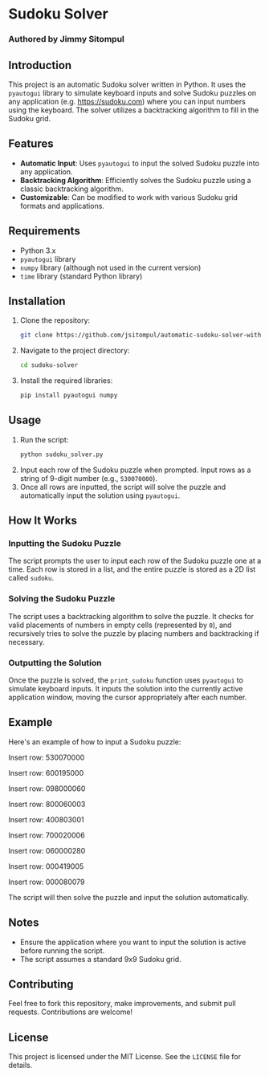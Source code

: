 # Sudoku Solver

### Authored by Jimmy Sitompul


## Introduction

This project is an automatic Sudoku solver written in Python. It uses the `pyautogui` library to simulate keyboard inputs and solve Sudoku puzzles on any application (e.g. https://sudoku.com) where you can input numbers using the keyboard. The solver utilizes a backtracking algorithm to fill in the Sudoku grid.

## Features

- **Automatic Input**: Uses `pyautogui` to input the solved Sudoku puzzle into any application.
- **Backtracking Algorithm**: Efficiently solves the Sudoku puzzle using a classic backtracking algorithm.
- **Customizable**: Can be modified to work with various Sudoku grid formats and applications.

## Requirements

- Python 3.x
- `pyautogui` library
- `numpy` library (although not used in the current version)
- `time` library (standard Python library)

## Installation

1. Clone the repository:
    ```sh  
    git clone https://github.com/jsitompul/automatic-sudoku-solver-with-pyautogui.git
    ```
2. Navigate to the project directory:
    ```sh
    cd sudoku-solver
    ```
3. Install the required libraries:
    ```sh
    pip install pyautogui numpy
    ```

## Usage

1. Run the script:
    ```sh
    python sudoku_solver.py
    ```
2. Input each row of the Sudoku puzzle when prompted. Input rows as a string of 9-digit number (e.g., `530070000`).
3. Once all rows are inputted, the script will solve the puzzle and automatically input the solution using `pyautogui`.

## How It Works

### Inputting the Sudoku Puzzle

The script prompts the user to input each row of the Sudoku puzzle one at a time. Each row is stored in a list, and the entire puzzle is stored as a 2D list called `sudoku`.

### Solving the Sudoku Puzzle

The script uses a backtracking algorithm to solve the puzzle. It checks for valid placements of numbers in empty cells (represented by `0`), and recursively tries to solve the puzzle by placing numbers and backtracking if necessary.

### Outputting the Solution

Once the puzzle is solved, the `print_sudoku` function uses `pyautogui` to simulate keyboard inputs. It inputs the solution into the currently active application window, moving the cursor appropriately after each number.

## Example

Here's an example of how to input a Sudoku puzzle:


Insert row: 530070000

Insert row: 600195000

Insert row: 098000060

Insert row: 800060003

Insert row: 400803001

Insert row: 700020006

Insert row: 060000280

Insert row: 000419005

Insert row: 000080079




The script will then solve the puzzle and input the solution automatically.

## Notes

- Ensure the application where you want to input the solution is active before running the script.
- The script assumes a standard 9x9 Sudoku grid.

## Contributing

Feel free to fork this repository, make improvements, and submit pull requests. Contributions are welcome!

## License

This project is licensed under the MIT License. See the `LICENSE` file for details.


